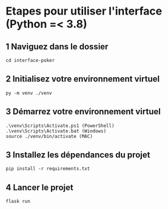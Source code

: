 # Etapes pour utiliser l'interface (Python =< 3.8)

## 1 Naviguez dans le dossier
`cd interface-poker`

## 2 Initialisez votre environnement virtuel
`py -m venv ./venv`

## 3 Démarrez votre environnement virtuel
```
.\venv\Scripts\Activate.ps1 (PowerShell)
.\venv\Scripts\Activate.bat (Windows)
source ./venv/bin/activate (MAC)
```

## 3 Installez les dépendances du projet
`pip install -r requirements.txt`

## 4 Lancer le projet
`flask run`
